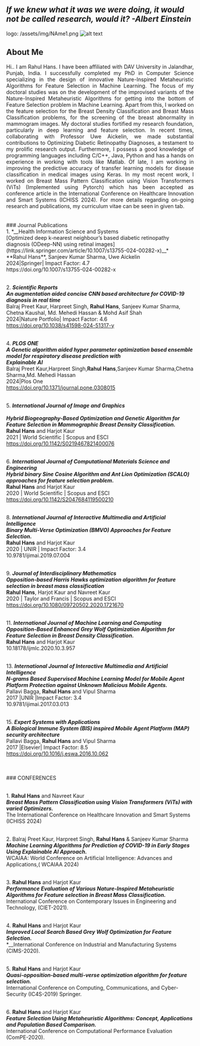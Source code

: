 
## _If we knew what it was we were doing, it would not be called research, would it?    -Albert Einstein_

logo: /assets/img/NAme1.png
![alt text](https://github.com/[username]/[reponame]/blob/[branch]/image.jpg?raw=true)
## About Me
<div align="justify">
Hi.. I am Rahul Hans. I have been affiliated with DAV University in Jalandhar, Punjab, India. I successfully completed my PhD in Computer Science specializing in the design of innovative Nature-Inspired Metaheuristic Algorithms for Feature Selection in Machine Learning. The focus of my doctoral studies was on the development of the improvised variants of the Nature-Inspired Metaheuristic Algorithms for getting into the bottom of Feature Selection problem in Machine Learning. Apart from this, I worked on the feature selection for the Breast Density Classification and Breast Mass Classification problems, for the screening of the breast abnormality in mammogram images. My doctoral studies fortified my research foundation, particularly in deep learning and feature selection. In recent times, collaborating with Professor Uwe Aickelin, we made substantial contributions to Optimizing Diabetic Retinopathy Diagnoses, a testament to my prolific research output. Furthermore, I possess a good knowledge of programming languages including C/C++, Java, Python and has a hands on experience in working with tools like Matlab. Of late, I am working in improving the predictive accuracy of transfer learning models for disease classification in medical images using Keras. In my most recent work, I worked on Breast Mass Pattern Classification using Vision Transformers (ViTs) (Implemented using Pytorch) which has been accepted as conference article in the International Conference on Healthcare Innovation and Smart Systems (ICHISS 2024). For more details regarding on-going research and publications, my curriculum vitae can be seen in given tab. 
</div>
<br>
<br>
### Journal Publications
<br>1. *__Health Information Science and Systems
<br>[Optimized deep k-nearest neighbour’s based diabetic retinopathy diagnosis (ODeep-NN) using retinal images](https://link.springer.com/article/10.1007/s13755-024-00282-x)__*
<br>**Rahul Hans**, Sanjeev Kumar Sharma, Uwe Aickelin
<br>2024|Springer| Impact Factor: 4.7
<br>https://doi.org/10.1007/s13755-024-00282-x

<br>2.	*__Scientific Reports
<br>An augmentation aided concise CNN based architecture for COVID-19 diagnosis in real time__*
<br>Balraj Preet Kaur, Harpreet Singh, **Rahul Hans**, Sanjeev Kumar Sharma, Chetna Kaushal, Md. Mehedi Hassan & Mohd Asif Shah
<br>2024|Nature Portfolio| Impact Factor: 4.6
<br>https://doi.org/10.1038/s41598-024-51317-y

<br>4.	*__PLOS ONE	
<br>A Genetic algorithm aided hyper parameter optimization based ensemble model for respiratory disease prediction with 
<br>Explainable AI__*
<br>Balraj Preet Kaur,Harpreet Singh,**Rahul Hans**,Sanjeev Kumar Sharma,Chetna Sharma,Md. Mehedi Hassan
<br>2024|Plos One
<br>https://doi.org/10.1371/journal.pone.0308015

<br>5.	*__International Journal of Image and Graphics         
<br>Hybrid Biogeography-Based Optimization and Genetic Algorithm for Feature Selection in Mammographic Breast Density Classification.__*
<br>**Rahul Hans** and Harjot Kaur 
<br>2021 | World Scientific | Scopus and ESCI
<br>https://doi.org/10.1142/S0219467821400076

<br>6.	*__International Journal of Computational Materials Science and Engineering
<br>Hybrid binary Sine Cosine Algorithm and Ant Lion Optimization (SCALO) approaches for feature selection problem.__*
<br>**Rahul Hans** and Harjot Kaur 
<br>2020 | World Scientific | Scopus and ESCI
<br>https://doi.org/10.1142/S2047684119500210


<br>8. *__International Journal of Interactive Multimedia and Artificial Intelligence
<br>Binary Multi-Verse Optimization (BMVO) Approaches for Feature Selection.__* 
<br>**Rahul Hans** and Harjot Kaur 
<br>2020 | UNIR | Impact Factor: 3.4
<br>10.9781/ijimai.2019.07.004

<br>9.	*__Journal of Interdisciplinary Mathematics
<br>Opposition-based Harris Hawks optimization algorithm for feature selection in breast mass classification__*
<br>**Rahul Hans**, Harjot Kaur and Navreet Kaur 
<br>2020 | Taylor and Francis | Scopus and ESCI
<br>https://doi.org/10.1080/09720502.2020.1721670


<br>11.	*__International Journal of Machine Learning and Computing
<br>Opposition-Based Enhanced Grey Wolf Optimization Algorithm for Feature Selection in Breast Density Classification.__*
<br>**Rahul Hans** and Harjot Kaur
<br>10.18178/ijmlc.2020.10.3.957


<br>13.	*__International Journal of Interactive Multimedia and Artificial Intelligence
<br>N-grams Based Supervised Machine Learning Model for Mobile Agent Platform Protection against Unknown Malicious Mobile Agents.__* 
<br>Pallavi Bagga, **Rahul Hans** and Vipul Sharma
<br>2017 |UNIR  |Impact Factor: 3.4
<br>10.9781/ijimai.2017.03.013

<br>15.	*__Expert Systems with Applications
<br>A Biological Immune System (BIS) inspired Mobile Agent Platform (MAP) security architecture__*
<br>Pallavi Bagga, **Rahul Hans** and Vipul Sharma
<br>2017 |Elsevier| Impact Factor: 8.5
<br>https://doi.org/10.1016/j.eswa.2016.10.062

<br>
<br>
### CONFERENCES

<br>1.	**Rahul Hans** and Navreet Kaur
<br>*__Breast Mass Pattern Classification using Vision Transformers (ViTs) with varied Optimizers.__*
<br>The International Conference on Healthcare Innovation and Smart Systems (ICHISS 2024)

<br>2.	Balraj Preet Kaur, Harpreet Singh, **Rahul Hans** & Sanjeev Kumar Sharma
<br>*__Machine Learning Algorithms for Prediction of COVID-19 in Early Stages Using Explainable AI Approach.__*
<br>WCAIAA: World Conference on Artificial Intelligence: Advances and Applications,( WCAIAA 2024)

<br>3.	**Rahul Hans** and Harjot Kaur
<br>*__Performance Evaluation of Various Nature-Inspired Metaheuristic Algorithms for Feature  selection in Breast Mass Classification.__*
<br>International Conference on Contemporary Issues in Engineering and Technology, (CIET-2021).

<br>4.	**Rahul Hans** and Harjot Kaur
<br>*__Improved Local Search Based Grey Wolf Optimization for Feature Selection.__* 
<br>*__International Conference on Industrial and Manufacturing Systems (CIMS-2020).

<br>5.	**Rahul Hans** and Harjot Kaur
<br>*__Quasi-opposition-based multi-verse optimization algorithm for feature selection.__* 
<br>International Conference on Computing, Communications, and Cyber-Security (IC4S-2019) Springer.

<br>6.	**Rahul Hans** and Harjot Kaur
<br>*__Feature Selection Using Metaheuristic Algorithms: Concept, Applications and Population Based Comparison.__*
<br>International Conference on Computational Performance Evaluation (ComPE-2020).





















